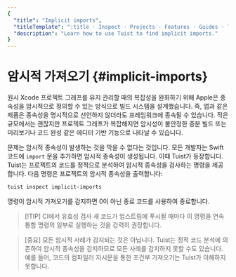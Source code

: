 ```yaml
---
{
  "title": "Implicit imports",
  "titleTemplate": ":title · Inspect · Projects · Features · Guides · Tuist",
  "description": "Learn how to use Tuist to find implicit imports."
}
---
```

# 암시적 가져오기 {#implicit-imports}

원시 Xcode 프로젝트 그래프를 유지 관리할 때의 복잡성을 완화하기 위해 Apple은 종속성을 암시적으로 정의할 수 있는 방식으로 빌드
시스템을 설계했습니다. 즉, 앱과 같은 제품은 종속성을 명시적으로 선언하지 않더라도 프레임워크에 종속될 수 있습니다. 작은 규모에서는 괜찮지만
프로젝트 그래프가 복잡해지면 암시성이 불안정한 증분 빌드 또는 미리보기나 코드 완성 같은 에디터 기반 기능으로 나타날 수 있습니다.

문제는 암시적 종속성이 발생하는 것을 막을 수 없다는 것입니다. 모든 개발자는 Swift 코드에 `import` 문을 추가하면 암시적 종속성이
생성됩니다. 이때 Tuist가 등장합니다. Tuist는 프로젝트의 코드를 정적으로 분석하여 암시적 종속성을 검사하는 명령을 제공합니다. 다음
명령은 프로젝트의 암시적 종속성을 출력합니다:

```bash
tuist inspect implicit-imports
```

명령이 암시적 가져오기를 감지하면 0이 아닌 종료 코드를 사용하여 종료합니다.

> [!TIP] CI에서 유효성 검사 새 코드가 업스트림에 푸시될 때마다 이 명령을
> <LocalizedLink href="/guides/features/automate/continuous-integration">연속
> 통합</LocalizedLink> 명령의 일부로 실행하는 것을 강력히 권장합니다.

> [중요] 모든 암시적 사례가 감지되는 것은 아닙니다. Tuist는 정적 코드 분석에 의존하여 암시적 종속성을 감지하므로 모든 사례를 감지하지
> 못할 수도 있습니다. 예를 들어, 코드의 컴파일러 지시문을 통한 조건부 가져오기는 Tuist가 이해하지 못합니다.

